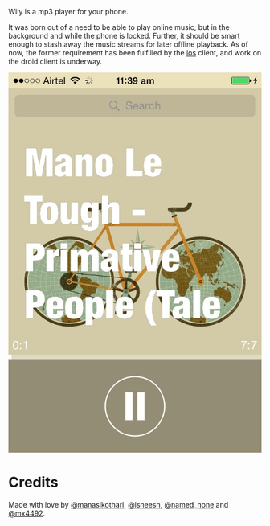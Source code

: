 Wily is a mp3 player for your phone.

It was born out of a need to be able to play online music, but in the
background and while the phone is locked. Further, it should be smart
enough to stash away the music streams for later offline playback. As
of now, the former requirement has been fulfilled by the [ios](Wily-ios/)
client, and work on the droid client is underway.

![Wily iOS](screenshots/ios-0.jpeg "Wily iOS")

# Credits

Made with love by
[@manasikothari](https://twitter.com/manasikothari),
[@isneesh](https://twitter.com/isneesh),
[@named_none](https://twitter.com/named_none) and
[@mx4492](https://twitter.com/mx4492).
